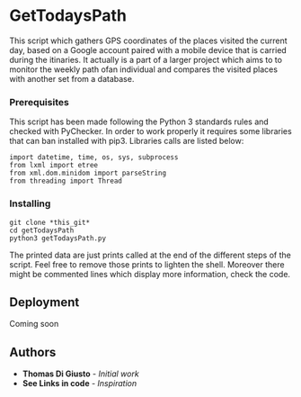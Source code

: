 # GetTodaysPath

This script which gathers GPS coordinates of the places visited the current day, based on a Google account paired with a mobile device that is carried during the itinaries.
It actually is a part of a larger project which aims to to monitor the weekly path ofan individual and compares the visited places with another set from a database.

### Prerequisites

This script has been made following the Python 3 standards rules and checked with PyChecker.
In order to work properly it requires some libraries that can ban installed with pip3.
Libraries calls are listed below:
```
import datetime, time, os, sys, subprocess
from lxml import etree
from xml.dom.minidom import parseString
from threading import Thread
```

### Installing

```
git clone *this_git*
cd getTodaysPath
python3 getTodaysPath.py
```
The printed data are just prints called at the end of the different steps of the script.
Feel free to remove those prints to lighten the shell. Moreover there might be commented lines which display more information, check the code.

## Deployment

Coming soon

## Authors

* **Thomas Di Giusto** - *Initial work* 
* **See Links in code** - *Inspiration*


